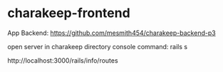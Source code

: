 # charakeep-frontend
App Backend: https://github.com/mesmith454/charakeep-backend-p3

open server in charakeep directory 
    console command: rails s


http://localhost:3000/rails/info/routes